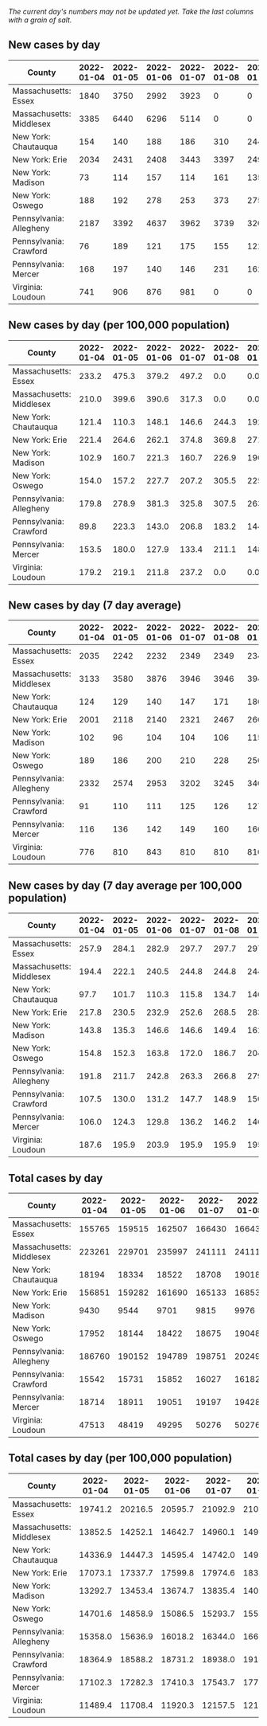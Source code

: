 _The current day's numbers may not be updated yet. Take the last columns with a grain of salt._
## New cases by day

| County | 2022-01-04 | 2022-01-05 | 2022-01-06 | 2022-01-07 | 2022-01-08 | 2022-01-09 | 2022-01-10 |
| --- | --- | --- | --- | --- | --- | --- | --- |
| Massachusetts: Essex | 1840 | 3750 | 2992 | 3923 | 0 | 0 |  |
| Massachusetts: Middlesex | 3385 | 6440 | 6296 | 5114 | 0 | 0 |  |
| New York: Chautauqua | 154 | 140 | 188 | 186 | 310 | 244 |  |
| New York: Erie | 2034 | 2431 | 2408 | 3443 | 3397 | 2491 |  |
| New York: Madison | 73 | 114 | 157 | 114 | 161 | 135 |  |
| New York: Oswego | 188 | 192 | 278 | 253 | 373 | 275 |  |
| Pennsylvania: Allegheny | 2187 | 3392 | 4637 | 3962 | 3739 | 3206 |  |
| Pennsylvania: Crawford | 76 | 189 | 121 | 175 | 155 | 122 |  |
| Pennsylvania: Mercer | 168 | 197 | 140 | 146 | 231 | 162 |  |
| Virginia: Loudoun | 741 | 906 | 876 | 981 | 0 | 0 |  |

## New cases by day (per 100,000 population)

| County | 2022-01-04 | 2022-01-05 | 2022-01-06 | 2022-01-07 | 2022-01-08 | 2022-01-09 | 2022-01-10 |
| --- | --- | --- | --- | --- | --- | --- | --- |
| Massachusetts: Essex | 233.2 | 475.3 | 379.2 | 497.2 | 0.0 | 0.0 |  |
| Massachusetts: Middlesex | 210.0 | 399.6 | 390.6 | 317.3 | 0.0 | 0.0 |  |
| New York: Chautauqua | 121.4 | 110.3 | 148.1 | 146.6 | 244.3 | 192.3 |  |
| New York: Erie | 221.4 | 264.6 | 262.1 | 374.8 | 369.8 | 271.1 |  |
| New York: Madison | 102.9 | 160.7 | 221.3 | 160.7 | 226.9 | 190.3 |  |
| New York: Oswego | 154.0 | 157.2 | 227.7 | 207.2 | 305.5 | 225.2 |  |
| Pennsylvania: Allegheny | 179.8 | 278.9 | 381.3 | 325.8 | 307.5 | 263.6 |  |
| Pennsylvania: Crawford | 89.8 | 223.3 | 143.0 | 206.8 | 183.2 | 144.2 |  |
| Pennsylvania: Mercer | 153.5 | 180.0 | 127.9 | 133.4 | 211.1 | 148.0 |  |
| Virginia: Loudoun | 179.2 | 219.1 | 211.8 | 237.2 | 0.0 | 0.0 |  |

## New cases by day (7 day average)

| County | 2022-01-04 | 2022-01-05 | 2022-01-06 | 2022-01-07 | 2022-01-08 | 2022-01-09 | 2022-01-10 |
| --- | --- | --- | --- | --- | --- | --- | --- |
| Massachusetts: Essex | 2035 | 2242 | 2232 | 2349 | 2349 | 2349 |  |
| Massachusetts: Middlesex | 3133 | 3580 | 3876 | 3946 | 3946 | 3946 |  |
| New York: Chautauqua | 124 | 129 | 140 | 147 | 171 | 186 |  |
| New York: Erie | 2001 | 2118 | 2140 | 2321 | 2467 | 2606 |  |
| New York: Madison | 102 | 96 | 104 | 104 | 106 | 115 |  |
| New York: Oswego | 189 | 186 | 200 | 210 | 228 | 250 |  |
| Pennsylvania: Allegheny | 2332 | 2574 | 2953 | 3202 | 3245 | 3403 |  |
| Pennsylvania: Crawford | 91 | 110 | 111 | 125 | 126 | 127 |  |
| Pennsylvania: Mercer | 116 | 136 | 142 | 149 | 160 | 160 |  |
| Virginia: Loudoun | 776 | 810 | 843 | 810 | 810 | 810 |  |

## New cases by day (7 day average per 100,000 population)

| County | 2022-01-04 | 2022-01-05 | 2022-01-06 | 2022-01-07 | 2022-01-08 | 2022-01-09 | 2022-01-10 |
| --- | --- | --- | --- | --- | --- | --- | --- |
| Massachusetts: Essex | 257.9 | 284.1 | 282.9 | 297.7 | 297.7 | 297.7 |  |
| Massachusetts: Middlesex | 194.4 | 222.1 | 240.5 | 244.8 | 244.8 | 244.8 |  |
| New York: Chautauqua | 97.7 | 101.7 | 110.3 | 115.8 | 134.7 | 146.6 |  |
| New York: Erie | 217.8 | 230.5 | 232.9 | 252.6 | 268.5 | 283.7 |  |
| New York: Madison | 143.8 | 135.3 | 146.6 | 146.6 | 149.4 | 162.1 |  |
| New York: Oswego | 154.8 | 152.3 | 163.8 | 172.0 | 186.7 | 204.7 |  |
| Pennsylvania: Allegheny | 191.8 | 211.7 | 242.8 | 263.3 | 266.8 | 279.8 |  |
| Pennsylvania: Crawford | 107.5 | 130.0 | 131.2 | 147.7 | 148.9 | 150.1 |  |
| Pennsylvania: Mercer | 106.0 | 124.3 | 129.8 | 136.2 | 146.2 | 146.2 |  |
| Virginia: Loudoun | 187.6 | 195.9 | 203.9 | 195.9 | 195.9 | 195.9 |  |

## Total cases by day

| County | 2022-01-04 | 2022-01-05 | 2022-01-06 | 2022-01-07 | 2022-01-08 | 2022-01-09 | 2022-01-10 |
| --- | --- | --- | --- | --- | --- | --- | --- |
| Massachusetts: Essex | 155765 | 159515 | 162507 | 166430 | 166430 | 166430 |  |
| Massachusetts: Middlesex | 223261 | 229701 | 235997 | 241111 | 241111 | 241111 |  |
| New York: Chautauqua | 18194 | 18334 | 18522 | 18708 | 19018 | 19262 |  |
| New York: Erie | 156851 | 159282 | 161690 | 165133 | 168530 | 171021 |  |
| New York: Madison | 9430 | 9544 | 9701 | 9815 | 9976 | 10111 |  |
| New York: Oswego | 17952 | 18144 | 18422 | 18675 | 19048 | 19323 |  |
| Pennsylvania: Allegheny | 186760 | 190152 | 194789 | 198751 | 202490 | 205696 |  |
| Pennsylvania: Crawford | 15542 | 15731 | 15852 | 16027 | 16182 | 16304 |  |
| Pennsylvania: Mercer | 18714 | 18911 | 19051 | 19197 | 19428 | 19590 |  |
| Virginia: Loudoun | 47513 | 48419 | 49295 | 50276 | 50276 | 50276 |  |

## Total cases by day (per 100,000 population)

| County | 2022-01-04 | 2022-01-05 | 2022-01-06 | 2022-01-07 | 2022-01-08 | 2022-01-09 | 2022-01-10 |
| --- | --- | --- | --- | --- | --- | --- | --- |
| Massachusetts: Essex | 19741.2 | 20216.5 | 20595.7 | 21092.9 | 21092.9 | 21092.9 |  |
| Massachusetts: Middlesex | 13852.5 | 14252.1 | 14642.7 | 14960.1 | 14960.1 | 14960.1 |  |
| New York: Chautauqua | 14336.9 | 14447.3 | 14595.4 | 14742.0 | 14986.2 | 15178.5 |  |
| New York: Erie | 17073.1 | 17337.7 | 17599.8 | 17974.6 | 18344.4 | 18615.5 |  |
| New York: Madison | 13292.7 | 13453.4 | 13674.7 | 13835.4 | 14062.4 | 14252.7 |  |
| New York: Oswego | 14701.6 | 14858.9 | 15086.5 | 15293.7 | 15599.2 | 15824.4 |  |
| Pennsylvania: Allegheny | 15358.0 | 15636.9 | 16018.2 | 16344.0 | 16651.5 | 16915.2 |  |
| Pennsylvania: Crawford | 18364.9 | 18588.2 | 18731.2 | 18938.0 | 19121.1 | 19265.3 |  |
| Pennsylvania: Mercer | 17102.3 | 17282.3 | 17410.3 | 17543.7 | 17754.8 | 17902.8 |  |
| Virginia: Loudoun | 11489.4 | 11708.4 | 11920.3 | 12157.5 | 12157.5 | 12157.5 |  |
